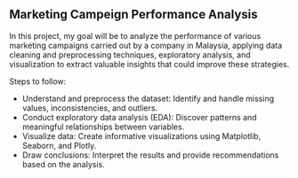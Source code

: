 ## Marketing Campeign Performance Analysis

In this project, my goal will be to analyze the performance of various marketing campaigns carried out by a company in Malaysia, applying data cleaning and preprocessing techniques, exploratory analysis, and visualization to extract valuable insights that could improve these strategies.

Steps to follow: 

- Understand and preprocess the dataset: Identify and handle missing values, inconsistencies, and outliers. <br/>
- Conduct exploratory data analysis (EDA): Discover patterns and meaningful relationships between variables. <br/>
- Visualize data: Create informative visualizations using Matplotlib, Seaborn, and Plotly. <br/>
- Draw conclusions: Interpret the results and provide recommendations based on the analysis. <br/>
